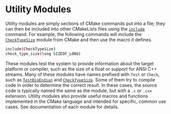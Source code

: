 # Utility Modules
Utility modules are simply sections of CMake commands put into a file; they can then be included into other CMakeLists files using the [`include`](https://cmake.org/cmake/help/latest/command/include.html#command:include) command. For example, the following commands will include the [`CheckTypeSize`](https://cmake.org/cmake/help/latest/module/CheckTypeSize.html#module:CheckTypeSize) module from CMake and then use the macro it defines.
```sh
include(CheckTypeSize)
check_type_size(long SIZEOF_LONG)
```

These modules test the system to provide information about the target platform or compiler, such as the size of a float or support for ANSI C++ streams. Many of these modules have names prefixed with `Test` or `Check`, such as [`TestBigEndian`](https://cmake.org/cmake/help/latest/module/TestBigEndian.html#module:TestBigEndian) and [`CheckTypeSize`](https://cmake.org/cmake/help/latest/module/CheckTypeSize.html#module:CheckTypeSize). Some of them try to compile code in order to determine the correct result. In these cases, the source code is typically named the same as the module, but with a `.c` or `.cxx` extension. Utility modules also provide useful macros and functions implemented in the CMake language and intended for specific, common use cases. See documentation of each module for details.
